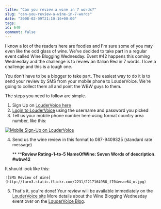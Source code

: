 ```yaml
---
title: "Can you review a wine in 7 words?"
slug: "can-you-review-a-wine-in-7-words"
date: "2008-02-09T21:10:16+00:00"
tags:
id: 640
comment: false
---
```


I know a lot of the readers here are foodies and I'm sure some of you may even like the odd glass of wine. We've decided to take part in a regular event called Wine Blogging Wednesday. Event #42 happens this coming Wednesday and the challenge is to review an Italian Red in 7 words. I love a challenge and this is a tough one.

You don't have to be a blogger to take part. The easiest way to do it is to send your review by SMS from your mobile phone to LouderVoice. We're going to collect them all and point the WBW guys to them.

The steps you need to follow are simple.

1.  Sign Up on [LouderVoice here](http://www.loudervoice.com/register/)
2.  [Login to LouderVoice](http://www.loudervoice.com/login) using the username and password you picked
3.  Tell us your mobile phone number here using format country area number, like this:
[](http://www.flickr.com/photos/bandon1/2253489588/ "Mobile Sign-Up on LouderVoice by bandon1, on Flickr")

[![Mobile Sign-Up on LouderVoice](http://farm3.static.flickr.com/2081/2253489588_c3f0ba2767_o.png)](http://www.flickr.com/photos/bandon1/2253489588/ "Mobile Sign-Up on LouderVoice by bandon1, on Flickr")

4.  Send us the wine review in this format to 087-9409325 (standard rate message)

    ** ****Review Rating-1-to-5 NameOfWine: Seven Words of description. #wbw42**

It should look like this:

    ![SMS Review of Wine](http://farm3.static.flickr.com/2231/2217164958_f704eeae64_o.jpg)

5.  That's it, you're done! Your review will be available immediately on the [LouderVoice site](http://www.loudervoice.com/)
More details about the Wine Blogging Wednesday event over on the [LouderVoice Blog](http://blog.loudervoice.com/2008/01/24/can-you-review-a-wine-in-7-words/).

